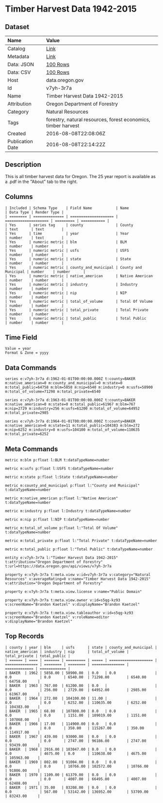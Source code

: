 # Timber Harvest Data 1942-2015

## Dataset

| Name | Value |
| :--- | :---- |
| Catalog | [Link](https://catalog.data.gov/dataset/timber-harvest-data-1942-2015-81bed) |
| Metadata | [Link](https://data.oregon.gov/api/views/v7yh-3r7a) |
| Data: JSON | [100 Rows](https://data.oregon.gov/api/views/v7yh-3r7a/rows.json?max_rows=100) |
| Data: CSV | [100 Rows](https://data.oregon.gov/api/views/v7yh-3r7a/rows.csv?max_rows=100) |
| Host | data.oregon.gov |
| Id | v7yh-3r7a |
| Name | Timber Harvest Data 1942-2015 |
| Attribution | Oregon Department of Forestry |
| Category | Natural Resources |
| Tags | forestry, natural resources, forest economics, timber harvest |
| Created | 2016-08-08T22:08:06Z |
| Publication Date | 2016-08-08T22:14:22Z |

## Description

This is all timber harvest data for Oregon. The 25 year report is available as a .pdf in the "About" tab to the right.

## Columns

```ls
| Included | Schema Type    | Field Name           | Name                 | Data Type | Render Type |
| ======== | ============== | ==================== | ==================== | ========= | =========== |
| Yes      | series tag     | county               | County               | text      | text        |
| Yes      | time           | year                 | Year                 | number    | text        |
| Yes      | numeric metric | blm                  | BLM                  | number    | number      |
| Yes      | numeric metric | usfs                 | USFS                 | number    | number      |
| Yes      | numeric metric | state                | State                | number    | number      |
| Yes      | numeric metric | county_and_municipal | County and Municipal | number    | number      |
| Yes      | numeric metric | native_american      | Native American      | number    | number      |
| Yes      | numeric metric | industry             | Industry             | number    | number      |
| Yes      | numeric metric | nip                  | NIP                  | number    | number      |
| Yes      | numeric metric | total_of_volume      | Total Of Volume      | number    | number      |
| Yes      | numeric metric | total_private        | Total Private        | number    | number      |
| Yes      | numeric metric | total_public         | Total Public         | number    | number      |
```

## Time Field

```ls
Value = year
Format & Zone = yyyy
```

## Data Commands

```ls
series e:v7yh-3r7a d:1962-01-01T00:00:00.000Z t:county=BAKER m:native_american=0 m:county_and_municipal=0 m:state=0 m:total_public=64758 m:blm=5858 m:nip=6540 m:industry=0 m:usfs=58900 m:total_of_volume=71298 m:total_private=6540

series e:v7yh-3r7a d:1963-01-01T00:00:00.000Z t:county=BAKER m:native_american=0 m:state=0 m:total_public=61967 m:blm=767 m:nip=2729 m:industry=256 m:usfs=61200 m:total_of_volume=64952 m:total_private=2985

series e:v7yh-3r7a d:1964-01-01T00:00:00.000Z t:county=BAKER m:native_american=0 m:state=11 m:total_public=104383 m:blm=272 m:nip=6252 m:industry=0 m:usfs=104100 m:total_of_volume=110635 m:total_private=6252
```

## Meta Commands

```ls
metric m:blm p:float l:BLM t:dataTypeName=number

metric m:usfs p:float l:USFS t:dataTypeName=number

metric m:state p:float l:State t:dataTypeName=number

metric m:county_and_municipal p:float l:"County and Municipal" t:dataTypeName=number

metric m:native_american p:float l:"Native American" t:dataTypeName=number

metric m:industry p:float l:Industry t:dataTypeName=number

metric m:nip p:float l:NIP t:dataTypeName=number

metric m:total_of_volume p:float l:"Total Of Volume" t:dataTypeName=number

metric m:total_private p:float l:"Total Private" t:dataTypeName=number

metric m:total_public p:float l:"Total Public" t:dataTypeName=number

entity e:v7yh-3r7a l:"Timber Harvest Data 1942-2015" t:attribution="Oregon Department of Forestry" t:url=https://data.oregon.gov/api/views/v7yh-3r7a

property e:v7yh-3r7a t:meta.view v:id=v7yh-3r7a v:category="Natural Resources" v:averageRating=0 v:name="Timber Harvest Data 1942-2015" v:attribution="Oregon Department of Forestry"

property e:v7yh-3r7a t:meta.view.license v:name="Public Domain"

property e:v7yh-3r7a t:meta.view.owner v:id=s5qg-kz93 v:screenName="Brandon Kaetzel" v:displayName="Brandon Kaetzel"

property e:v7yh-3r7a t:meta.view.tableauthor v:id=s5qg-kz93 v:screenName="Brandon Kaetzel" v:roleName=editor v:displayName="Brandon Kaetzel"
```

## Top Records

```ls
| county | year | blm     | usfs      | state | county_and_municipal | native_american | industry | nip      | total_of_volume | total_private | total_public | 
| ====== | ==== | ======= | ========= | ===== | ==================== | =============== | ======== | ======== | =============== | ============= | ============ | 
| BAKER  | 1962 | 5858.00 | 58900.00  | 0.0   | 0.0                  | 0.0             | 0.0      | 6540.00  | 71298.00        | 6540.00       | 64758.00     | 
| BAKER  | 1963 | 767.00  | 61200.00  | 0.0   |                      | 0.0             | 256.00   | 2729.00  | 64952.00        | 2985.00       | 61967.00     | 
| BAKER  | 1964 | 272.00  | 104100.00 | 11.00 |                      | 0.0             | 0.0      | 6252.00  | 110635.00       | 6252.00       | 104383.00    | 
| BAKER  | 1965 | 68.00   | 107800.00 | 0.0   | 0.0                  | 0.0             | 0.0      | 1151.00  | 109019.00       | 1151.00       | 107868.00    | 
| BAKER  | 1966 | 17.00   | 114900.00 | 0.0   | 0.0                  | 0.0             | 0.0      | 350.00   | 115267.00       | 350.00        | 114917.00    | 
| BAKER  | 1967 | 439.00  | 93000.00  | 0.0   | 0.0                  | 0.0             | 0.0      | 2747.00  | 96186.00        | 2747.00       | 93439.00     | 
| BAKER  | 1968 | 2916.00 | 103047.00 | 0.0   | 0.0                  | 0.0             | 4675.00  | 0.0      | 110638.00       | 4675.00       | 105963.00    | 
| BAKER  | 1969 | 802.00  | 91004.00  | 0.0   | 0.0                  | 0.0             | 0.0      | 10766.00 | 102572.00       | 10766.00      | 91806.00     | 
| BAKER  | 1970 | 1109.00 | 61379.00  | 0.0   | 0.0                  | 0.0             | 0.0      | 4007.00  | 66495.00        | 4007.00       | 62488.00     | 
| BAKER  | 1971 | 35.00   | 83208.00  | 0.0   | 0.0                  | 0.0             | 567.00   | 53142.00 | 136952.00       | 53709.00      | 83243.00     | 
```